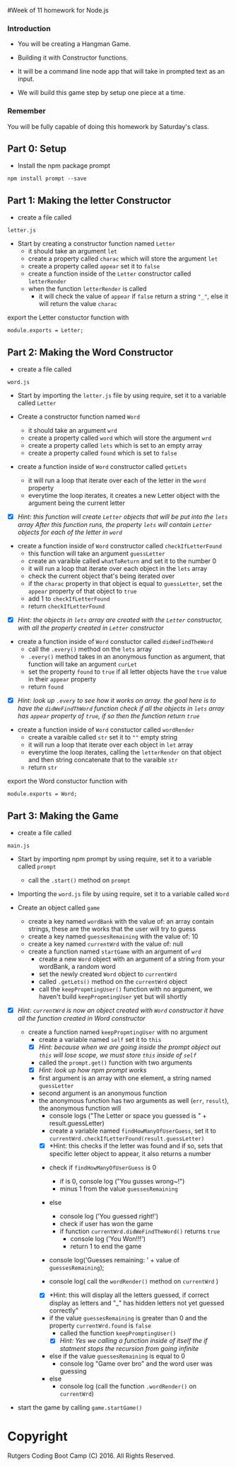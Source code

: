 #Week of 11 homework for Node.js

### Introduction

* You will be creating a Hangman Game.

* Building it with Constructor functions.

* It will be a command line node app that will take in prompted text as an input.

* We will build this game step by setup one piece at a time.

### Remember

You will be fully capable of doing this homework by Saturday's class.

## Part 0: Setup

* Install the npm package prompt

```
npm install prompt --save
```

## Part 1: Making the letter Constructor 

* create a file called
```
letter.js
```

* Start by creating a constructor function named `Letter`
	* it should take an argument `let`
	* create a property called `charac` which will store the argument `let`
	* create a property called `appear` set it to `false`
	* create a function inside of the `Letter` constructor called `letterRender`
	* when the function `letterRender` is called
		- it will check the value of `appear`
		if `false` return a string `"_"`, else it will return the value `charac`

export the Letter constuctor function with

```module.exports = Letter;```

## Part 2: Making the Word Constructor

* create a file called
```
word.js
```

* Start by importing the `letter.js` file by using require, set it to a variable called `Letter`

* Create a constructor function named `Word`
	* it should take an argument `wrd`
	* create a property called `word` which will store the argument `wrd`
	* create a property called `lets` which is set to an empty array
	* create a property called `found` which is set to `false`

* create a function inside of `Word` constructor called `getLets` 
	- it will run a loop that iterate over each of the letter in the `word` property
	- everytime the loop iterates, it creates a new Letter object with the argument being the current letter

- [x] *Hint: this function will create `Letter` objects that will be put into the `lets` array*
*After this function runs, the property `lets` will contain `Letter` objects for each of the letter in `word`*

* create a function inside of `Word` constructor called `checkIfLetterFound`
	* this function will take an argument `guessLetter`
	- create an varaible called `whatToReturn` and set it to the number 0
	- it will run a loop that iterate over each object in the `lets` array
	- check the current object that's being iterated over
	- if the `charac` property in that object is equal to `guessLetter`, set the `appear` property of that object to `true`
	- add 1 to `checkIfLetterFound`
	* return `checkIfLetterFound`

- [x] *Hint: the objects in `lets` array are created with the `Letter` constructor, with all the property created in `Letter` constructor*

* create a function inside of `Word` constuctor called `didWeFindTheWord`
	- call the `.every()` method on the `lets` array
	- `.every()` method takes in an anonymous function as argument, that function will take an argument `curLet`
	- set the property `found` to `true` if all letter objects have the `true` value in their `appear` property
	- return `found`

- [x] *Hint: look up `.every` to see how it works on array.*
*the goal here is to have the `didWeFindThWord` function check if all the objects in `lets` array has `appear` property of `true`, if so then the function return `true`*

* create a function inside of `Word` constuctor called `wordRender`
	- create a varaible called `str` set it to `""` empty string
	- it will run a loop that iterate over each object in `let` array
	- everytime the loop iterates, calling the `letterRender` on that object and then string concatenate that to the varaible `str`
	- return `str`

export the Word constuctor function with

```module.exports = Word;```

## Part 3: Making the Game

* create a file called
```
main.js
```
* Start by importing npm prompt by using require, set it to a variable called `prompt`
	* call the `.start()` method on `prompt`

* Importing the `word.js` file by using require, set it to a variable called `Word`

* Create an object called `game`
	* create a key named `wordBank` with the value of: an array contain strings, these are the works that the user will try to guess
	* create a key named `guessesRemaining` with the value of: 10
	* create a key named `currentWrd` with the value of: null
	* create a function named `startGame` with an argument of `wrd`
		- create a new `Word` object with an argument of a string from your wordBank, a random word
		- set the newly created `Word` object to `currentWrd`
		- called `.getLets()` method on the `currentWrd` object 
		- call the `keepPropmtingUser()` function with no argument, we haven't build `keepPropmtingUser` yet but will shortly

- [x] *Hint: `currentWrd` is now an object created with `Word` constructor it have all the function created in Word constructor*

	* create a function named `keepPropmtingUser` with no argument
		- create a variable named `self` set it to `this`
		- [x] *Hint: because when we are going inside the prompt object out `this` will lose scope, we must store `this` inside of `self`*
		
		- called the `prompt.get()` function with two arguments
		- [x] *Hint: look up how npm prompt works*

		- first argument is an array with one element, a string named `guessLetter`
		- second argument is an anonymous function
		- the anonymous function has two arguments as well (`err`, `result`), the anonymous function will
			* console logs ("The Letter or space you guessed is " + result.guessLetter)
			* create a variable named `findHowManyOfUserGuess`, set it to `currentWrd.checkIfLetterFound(result.guessLetter)`
			- [x] *Hint: this checks if the letter was found and if so, sets that specific letter object to appear, it also returns a number

			* check if `findHowManyOfUserGuess` is 0
				- if is 0, console log ("You gusses wrong~!")
				- minus 1 from the value `guessesRemaining`
			* else 
				- console log ('You guessed right!')
				- check if user has won the game
				- if function `currentWrd.didWeFindTheWord()` returns `true`
					* console log ('You Won!!!')
					* return 1 to end the game

			* console log('Guesses remaining: ' + value of `guessesRemaining`);
			* console log( call the `wordRender()` method on `currentWrd` )
			- [x] *Hint: this will display all the letters guessed, if correct display as letters and "_" has hidden letters not yet guessed correctly"

			* if the value `guessesRemaining` is greater than 0 and the property `currentWrd.found` is `false`
				- called the function `keepPromptingUser()`
				- [x] *Hint: Yes we calling a function inside of itself the if statment stops the recursion from going infinite*
			* else if the value `guessesRemaining` is equal to 0
				- console log "Game over bro" and the word user was guessing
			* else 
				- console log (call the function `.wordRender()` on `currentWrd`)

* start the game by calling `game.startGame()`


# Copyright
Rutgers Coding Boot Camp (C) 2016. All Rights Reserved.
